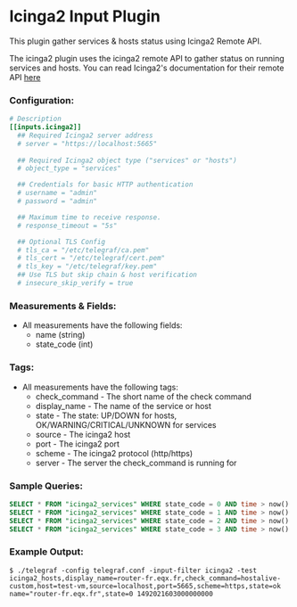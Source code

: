 # Icinga2 Input Plugin

This plugin gather services & hosts status using Icinga2 Remote API.

The icinga2 plugin uses the icinga2 remote API to gather status on running
services and hosts. You can read Icinga2's documentation for their remote API
[here](https://docs.icinga.com/icinga2/latest/doc/module/icinga2/chapter/icinga2-api)

### Configuration:

```toml
# Description
[[inputs.icinga2]]
  ## Required Icinga2 server address
  # server = "https://localhost:5665"
  
  ## Required Icinga2 object type ("services" or "hosts")
  # object_type = "services"

  ## Credentials for basic HTTP authentication
  # username = "admin"
  # password = "admin"

  ## Maximum time to receive response.
  # response_timeout = "5s"

  ## Optional TLS Config
  # tls_ca = "/etc/telegraf/ca.pem"
  # tls_cert = "/etc/telegraf/cert.pem"
  # tls_key = "/etc/telegraf/key.pem"
  ## Use TLS but skip chain & host verification
  # insecure_skip_verify = true
```

### Measurements & Fields:

- All measurements have the following fields:
    - name (string)
    - state_code (int)

### Tags:

- All measurements have the following tags:
    - check_command - The short name of the check command
    - display_name - The name of the service or host
    - state - The state: UP/DOWN for hosts, OK/WARNING/CRITICAL/UNKNOWN for services
    - source - The icinga2 host
    - port - The icinga2 port
    - scheme - The icinga2 protocol (http/https)
    - server - The server the check_command is running for

### Sample Queries:

```sql
SELECT * FROM "icinga2_services" WHERE state_code = 0 AND time > now() - 24h // Service with OK status
SELECT * FROM "icinga2_services" WHERE state_code = 1 AND time > now() - 24h // Service with WARNING status
SELECT * FROM "icinga2_services" WHERE state_code = 2 AND time > now() - 24h // Service with CRITICAL status
SELECT * FROM "icinga2_services" WHERE state_code = 3 AND time > now() - 24h // Service with UNKNOWN status
```

### Example Output:

```
$ ./telegraf -config telegraf.conf -input-filter icinga2 -test
icinga2_hosts,display_name=router-fr.eqx.fr,check_command=hostalive-custom,host=test-vm,source=localhost,port=5665,scheme=https,state=ok name="router-fr.eqx.fr",state=0 1492021603000000000
```
